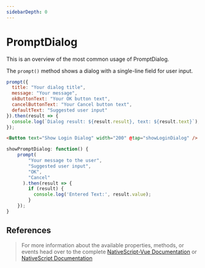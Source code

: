 ```yaml
---
sidebarDepth: 0
---
```


# PromptDialog

This is an overview of the most common usage of PromptDialog.

The `prompt()` method shows a dialog with a single-line field for user input.

```js
prompt({
  title: "Your dialog title",
  message: "Your message",
  okButtonText: "Your OK button text",
  cancelButtonText: "Your Cancel button text",
  defaultText: "Suggested user input"
}).then(result => {
  console.log(`Dialog result: ${result.result}, text: ${result.text}`);
});
```

<DocExampleBox codeBox="https://codesandbox.io/s/oq70yj50q?module=%2Fsrc%2FApp.vue">

```html
<Button text="Show Login Dialog" width="200" @tap="showLoginDialog" />
```

```js
showPromptDialog: function() {
    prompt(
        "Your message to the user",
        "Suggested user input",
        "OK",
        "Cancel"
      ).then(result => {
        if (result) {
          console.log('Entered Text:', result.value);
        }
    });
}
```

<PromptDialogDoc />
</DocExampleBox>

## References

> For more information about the available properties, methods, or events head over to the complete [NativeScript-Vue Documentation](https://nativescript-vue.org/en/docs/elements/dialogs/prompt/)
> or [NativeScript Documentation](https://docs.nativescript.org/api-reference/modules/_ui_dialogs_#prompt)
